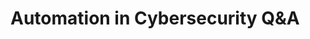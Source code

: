 # Automation in Cybersecurity Q&A

<!-- This section contains interview questions and answers for Automation in Cybersecurity -->

<!-- Questions will be added here -->
